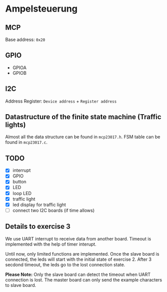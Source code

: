 # Ampelsteuerung
## MCP
Base address: `0x20`
## GPIO
- GPIOA
- GPIOB

## I2C
Address Register: `Device address` + `Register address`

## Datastructure of the finite state machine (Traffic lights)
Almost all the data structure can be found in `mcp23017.h`.
FSM table can be found in `mcp23017.c`.


## TODO
- [x] interrupt
- [x] GPIO
- [x] button
- [x] LED
- [x] loop LED
- [x] traffic light
- [x] led display for traffic light
- [ ] connect two I2C boards (if time allows)

## Details to exercise 3


We use UART interrupt to receive data from another board. Timeout is implemented with the help of timer interupt.

Until now, only limited functions are implemented. Once the slave board is connected, the leds will start with the initial state of exercise 2. After 3 secdond timeout, the leds go to the lost connection state. 

**Please Note:**
Only the slave board can detect the timeout when UART connection is lost. The master board can only send the example characters to slave board.
